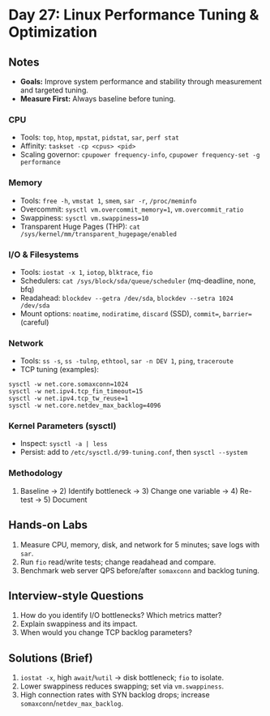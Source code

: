 # Day 27: Linux Performance Tuning & Optimization

## Notes
- **Goals:** Improve system performance and stability through measurement and targeted tuning.
- **Measure First:** Always baseline before tuning.

### CPU
- Tools: `top`, `htop`, `mpstat`, `pidstat`, `sar`, `perf stat`
- Affinity: `taskset -cp <cpus> <pid>`
- Scaling governor: `cpupower frequency-info`, `cpupower frequency-set -g performance`

### Memory
- Tools: `free -h`, `vmstat 1`, `smem`, `sar -r`, `/proc/meminfo`
- Overcommit: `sysctl vm.overcommit_memory=1`, `vm.overcommit_ratio`
- Swappiness: `sysctl vm.swappiness=10`
- Transparent Huge Pages (THP): `cat /sys/kernel/mm/transparent_hugepage/enabled`

### I/O & Filesystems
- Tools: `iostat -x 1`, `iotop`, `blktrace`, `fio`
- Schedulers: `cat /sys/block/sda/queue/scheduler` (mq-deadline, none, bfq)
- Readahead: `blockdev --getra /dev/sda`, `blockdev --setra 1024 /dev/sda`
- Mount options: `noatime`, `nodiratime`, `discard` (SSD), `commit=`, `barrier=` (careful)

### Network
- Tools: `ss -s`, `ss -tulnp`, `ethtool`, `sar -n DEV 1`, `ping`, `traceroute`
- TCP tuning (examples):
```
sysctl -w net.core.somaxconn=1024
sysctl -w net.ipv4.tcp_fin_timeout=15
sysctl -w net.ipv4.tcp_tw_reuse=1
sysctl -w net.core.netdev_max_backlog=4096
```

### Kernel Parameters (sysctl)
- Inspect: `sysctl -a | less`
- Persist: add to `/etc/sysctl.d/99-tuning.conf`, then `sysctl --system`

### Methodology
1) Baseline → 2) Identify bottleneck → 3) Change one variable → 4) Re-test → 5) Document

## Hands-on Labs
1. Measure CPU, memory, disk, and network for 5 minutes; save logs with `sar`.
2. Run `fio` read/write tests; change readahead and compare.
3. Benchmark web server QPS before/after `somaxconn` and backlog tuning.

## Interview-style Questions
1. How do you identify I/O bottlenecks? Which metrics matter?
2. Explain swappiness and its impact.
3. When would you change TCP backlog parameters?

## Solutions (Brief)
1. `iostat -x`, high `await`/`%util` → disk bottleneck; `fio` to isolate.
2. Lower swappiness reduces swapping; set via `vm.swappiness`.
3. High connection rates with SYN backlog drops; increase `somaxconn`/`netdev_max_backlog`.


